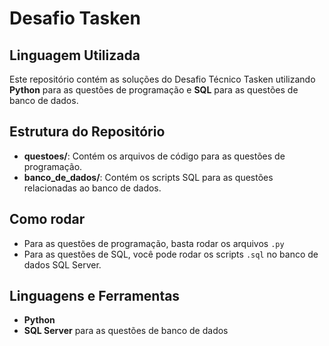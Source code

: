 # Desafio Tasken

## Linguagem Utilizada
Este repositório contém as soluções do Desafio Técnico Tasken utilizando **Python** para as questões de programação e **SQL** para as questões de banco de dados.

## Estrutura do Repositório
- **questoes/**: Contém os arquivos de código para as questões de programação.
- **banco_de_dados/**: Contém os scripts SQL para as questões relacionadas ao banco de dados.

## Como rodar
- Para as questões de programação, basta rodar os arquivos `.py` 
- Para as questões de SQL, você pode rodar os scripts `.sql` no banco de dados  SQL Server.

## Linguagens e Ferramentas
- **Python** 
- **SQL Server** para as questões de banco de dados

